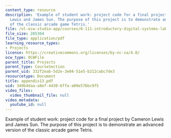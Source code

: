 ```yaml
---
content_type: resource
description: 'Example of student work: project code for a final project by Cameron
  Lewis and James Sun. The purpose of this project is to demonstrate an advanced version
  of the classic arcade game Tetris.'
file: /ol-ocw-studio-app/courses/6-111-introductory-digital-systems-laboratory-spring-2006/340b4daaa8ef44306ffaa09e576bc9f5_appendix13.pdf
file_size: 265364
file_type: application/pdf
learning_resource_types:
- Projects
license: https://creativecommons.org/licenses/by-nc-sa/4.0/
ocw_type: OCWFile
parent_title: Projects
parent_type: CourseSection
parent_uid: 332f2eab-5d2e-3e04-51e5-b212cabc7de3
resourcetype: Document
title: appendix13.pdf
uid: 340b4daa-a8ef-4430-6ffa-a09e576bc9f5
video_files:
  video_thumbnail_file: null
video_metadata:
  youtube_id: null
---
```

Example of student work: project code for a final project by Cameron Lewis and James Sun. The purpose of this project is to demonstrate an advanced version of the classic arcade game Tetris.